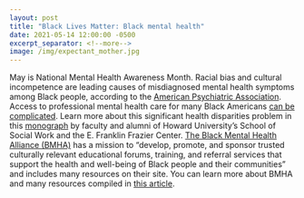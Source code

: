 ```yaml
---
layout: post
title: "Black Lives Matter: Black mental health"
date: 2021-05-14 12:00:00 -0500
excerpt_separator: <!--more-->
image: /img/expectant_mother.jpg
---
```


May is National Mental Health Awareness Month. Racial bias and cultural incompetence are leading causes of misdiagnosed mental health symptoms among Black people, according to the [American Psychiatric Association][psychiatric-association]. <!--more--> Access to professional mental health care for many Black Americans [can be complicated][complicated]. Learn more about this significant health disparities problem in this [monograph][monograph] by faculty and alumni of Howard University’s School of Social Work and the E. Franklin Frazier Center. [The Black Mental Health Alliance (BMHA)][bmha] has a mission to “develop, promote, and sponsor trusted culturally relevant educational forums, training, and referral services that support the health and well-being of Black people and their communities” and includes many resources on their site. You can learn more about BMHA and many resources compiled in [this article][article].

[psychiatric-association]: http://r20.rs6.net/tn.jsp?f=001q7YHUP05x6SddOGzN2oy1krkW4_1C3G-Ce8tUWv6QQwF_panloK5bv6Y0KyQ5kI3MCk2_41pBwEccgMpU5JS12isNiLjKOPYLgdylRX6zIb8DFjnnMheiPUjNdFKD-UZiFu3gzi1DgtZMJrw7glPMxkT7JCGRoVjSv02o-I9N6XLdHJjnte985HoWc94xr_ci-vYVNpXbkDWLq7muDDk6RywJOlTmxJ0msUSRKRW7lckPllR8YjkiQ==&c=NEj5srNqyeSkeXk6AcTJK6UoXt2EfV2gno5wTZ_DCmUHYaKI6jl4Ew==&ch=As0TjHbO3y4kZFlklx4e5jQlIsQ27LE66pS7ITpIpdYT8-_i0bqg2A==
[complicated]: http://r20.rs6.net/tn.jsp?f=001q7YHUP05x6SddOGzN2oy1krkW4_1C3G-Ce8tUWv6QQwF_panloK5bv6Y0KyQ5kI37fdgFbsihx6y3bfnvyo9AUQTB_VMylbCXktZvRzdsecmISuMtmiU4Wtq7jpZtNhoVSo1ABIlD_1tNwYaOJJ2alnyMCVDd75-4tlHNB_JRr6C1ahnCI3S5gfCrja8V3WKg3vPPWbUrxQwxdT9LB3NVKOPC9uhj_vQfQ6PpfGaWEg=&c=NEj5srNqyeSkeXk6AcTJK6UoXt2EfV2gno5wTZ_DCmUHYaKI6jl4Ew==&ch=As0TjHbO3y4kZFlklx4e5jQlIsQ27LE66pS7ITpIpdYT8-_i0bqg2A==
[monograph]: http://r20.rs6.net/tn.jsp?f=001q7YHUP05x6SddOGzN2oy1krkW4_1C3G-Ce8tUWv6QQwF_panloK5bv6Y0KyQ5kI3nP2z6j6Z12IRfld1OaHDJ9kiQYeWnMP1JY6knyn9BiuJ7H_Wcx5MlxRqOTiKIT9TB11_Yz3SYyvMAkWNrZfxXVSIIGpPukMqIMPj7QONdAoTFXHofdzSUYyXO4IPhcgzypcwYK2xYJuefr6TIwdKNgXj8av2v4BS7T3BwoBmNCoqNGRfZEUNvQ==&c=NEj5srNqyeSkeXk6AcTJK6UoXt2EfV2gno5wTZ_DCmUHYaKI6jl4Ew==&ch=As0TjHbO3y4kZFlklx4e5jQlIsQ27LE66pS7ITpIpdYT8-_i0bqg2A==
[bmha]: http://r20.rs6.net/tn.jsp?f=001q7YHUP05x6SddOGzN2oy1krkW4_1C3G-Ce8tUWv6QQwF_panloK5bv6Y0KyQ5kI3LAcub1urj-qm3UOfi4C-1tM-QoErXV6dDFZ-qs7JiFVZjSi3qT3GYsfmE1tBvAA5xkPbu8yffODFtzOtZQbvzQ==&c=NEj5srNqyeSkeXk6AcTJK6UoXt2EfV2gno5wTZ_DCmUHYaKI6jl4Ew==&ch=As0TjHbO3y4kZFlklx4e5jQlIsQ27LE66pS7ITpIpdYT8-_i0bqg2A==
[article]: http://r20.rs6.net/tn.jsp?f=001q7YHUP05x6SddOGzN2oy1krkW4_1C3G-Ce8tUWv6QQwF_panloK5bv6Y0KyQ5kI3c3_XdQhTYabJgni1g_6LaOejMm1Ezp0vdMjSxtZwpETo7PfHzS3I2eajRSVJNV9cupI2Ut3CFb2qptuLIHSg4LtINV8tqJntYGmHsuGlBT78FNwSbq1soiyBYRiQ8MVv&c=NEj5srNqyeSkeXk6AcTJK6UoXt2EfV2gno5wTZ_DCmUHYaKI6jl4Ew==&ch=As0TjHbO3y4kZFlklx4e5jQlIsQ27LE66pS7ITpIpdYT8-_i0bqg2A==
